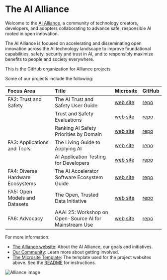 # The AI Alliance

Welcome to the [AI Alliance](https://thealliance.ai), a community of technology creators, developers, and adopters collaborating to advance safe, responsible AI rooted in open innovation.

The AI Alliance is focused on accelerating and disseminating open innovation across the AI technology landscape to improve foundational capabilities, safety, security and trust in AI, and to responsibly maximize benefits to people and society everywhere.

This is the GitHub organization for Alliance projects.

Some of our projects include the following:

| **Focus Area**                   | **Title** | **Microsite** | **GitHub** |
| :------------------------------- | :-------- | :------------ | :--------- |
| FA2: Trust and Safety            | The AI Trust and Safety User Guide | [web site](https://the-ai-alliance.github.io/trust-safety-user-guide/) | [repo](https://github.com/The-AI-Alliance/trust-safety-user-guide) |
|                                  | Trust and Safety Evaluations | [web site](https://the-ai-alliance.github.io/trust-safety-evals/) | [repo](https://github.com/The-AI-Alliance/trust-safety-evals) |
|                                  | Ranking AI Safety Priorities by Domain | [web site](https://the-ai-alliance.github.io/ranking-safety-priorities/) | [repo](https://github.com/The-AI-Alliance/ranking-safety-priorities) |
| FA3: Applications and Tools      | The Living Guide to Applying AI | [web site](https://the-ai-alliance.github.io/applying-ai-guide/) | [repo](https://github.com/The-AI-Alliance/applying-ai-guide/) |
|                                  | AI Application Testing for Developers | [web site](https://the-ai-alliance.github.io/ai-application-testing/) | [repo](https://github.com/The-AI-Alliance/ai-application-testing/) |
| FA4: Diverse Hardware Ecosystems | The AI Accelerator Software Ecosystem Guide | [web site](https://the-ai-alliance.github.io/ai-accelerator-software-ecosystem-guide/) | [repo](https://github.com/The-AI-Alliance/ai-accelerator-software-ecosystem-guide) |
| FA5: Open Models and Datasets    | The Open, Trusted Data Initiative | [web site](https://the-ai-alliance.github.io/open-trusted-data-initiative/) | [repo](https://github.com/The-AI-Alliance/open-trusted-data-initiative) |
| FA6: Advocacy                    | AAAI 25: Workshop on Open-Source AI for Mainstream Use | [web site](https://the-ai-alliance.github.io/AAAI-25-Workshop-on-Open-Source-AI-for-Mainstream-Use/) | [repo](https://github.com/The-AI-Alliance/AAAI-25-Workshop-on-Open-Source-AI-for-Mainstream-Use) |

For more information:

* [The Alliance website](https://thealliance.ai): About the AI Alliance, our goals and initiatives.
* [Our Community](https://thealliance.ai/community): Learn more about getting involved.
* [The Microsite Template](https://github.com/The-AI-Alliance/microsite-template): The template used for the project websites above. See the [README](https://github.com/The-AI-Alliance/microsite-template) for instructions.

![Alliance image](https://avatars.githubusercontent.com/u/150073668?s=400&u=1d9276d2b5d3094297f17679a8ce415876d8b98e&v=4)
